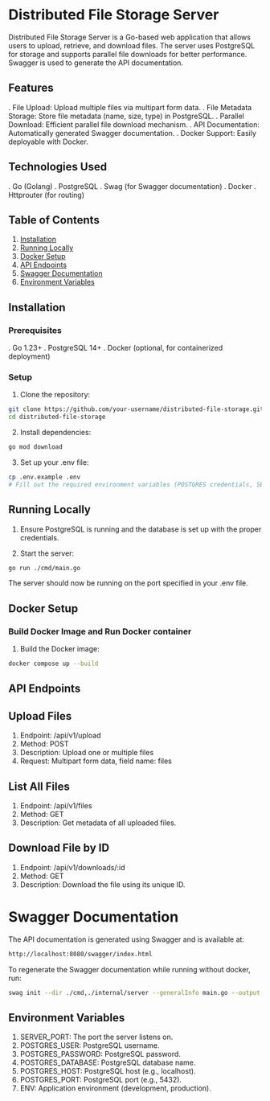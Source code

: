 # Distributed File Storage Server

Distributed File Storage Server is a Go-based web application that allows users to upload, retrieve, and download files. The server uses PostgreSQL for storage and supports parallel file downloads for better performance. Swagger is used to generate the API documentation.

## Features

. File Upload: Upload multiple files via multipart form data.
. File Metadata Storage: Store file metadata (name, size, type) in PostgreSQL.
. Parallel Download: Efficient parallel file download mechanism.
. API Documentation: Automatically generated Swagger documentation.
. Docker Support: Easily deployable with Docker.

## Technologies Used

. Go (Golang)
. PostgreSQL
. Swag (for Swagger documentation)
. Docker
. Httprouter (for routing)

## Table of Contents

1. [Installation](#installation)
2. [Running Locally](#running-locally)
3. [Docker Setup](#docker-setup)
4. [API Endpoints](#api-endpoints)
5. [Swagger Documentation](#swagger-documentation)
6. [Environment Variables](#environment-variables)

## Installation

### Prerequisites

. Go 1.23+
. PostgreSQL 14+
. Docker (optional, for containerized deployment)

### Setup

1. Clone the repository:

```bash
git clone https://github.com/your-username/distributed-file-storage.git
cd distributed-file-storage
```

2. Install dependencies:

```bash
go mod download
```

3. Set up your .env file:

```bash
cp .env.example .env
# Fill out the required environment variables (POSTGRES credentials, SERVER_PORT, etc.)
```

## Running Locally

1. Ensure PostgreSQL is running and the database is set up with the proper credentials.

2. Start the server:

```bash
go run ./cmd/main.go
```

The server should now be running on the port specified in your .env file.

## Docker Setup

### Build Docker Image and Run Docker container

1. Build the Docker image:

```bash
docker compose up --build
```

## API Endpoints

## Upload Files

1. Endpoint: /api/v1/upload
2. Method: POST
3. Description: Upload one or multiple files
4. Request: Multipart form data, field name: files

## List All Files

1. Endpoint: /api/v1/files
2. Method: GET
3. Description: Get metadata of all uploaded files.

## Download File by ID

1. Endpoint: /api/v1/downloads/:id
2. Method: GET
3. Description: Download the file using its unique ID.

# Swagger Documentation

The API documentation is generated using Swagger and is available at:

```bash
http://localhost:8080/swagger/index.html
```

To regenerate the Swagger documentation while running without docker, run:

```bash
swag init --dir ./cmd,./internal/server --generalInfo main.go --output ./docs/openapi
```

## Environment Variables

1. SERVER_PORT: The port the server listens on.
2. POSTGRES_USER: PostgreSQL username.
3. POSTGRES_PASSWORD: PostgreSQL password.
4. POSTGRES_DATABASE: PostgreSQL database name.
5. POSTGRES_HOST: PostgreSQL host (e.g., localhost).
6. POSTGRES_PORT: PostgreSQL port (e.g., 5432).
7. ENV: Application environment (development, production).
